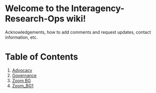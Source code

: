 # Welcome to the Interagency-Research-Ops wiki!
Acknowledgements, how to add comments and request updates, contact information, etc. 

Table of Contents
=================
1. [Advocacy](Advocacy.md)
2. [Governance](Governance.md)
3. [Zoom BG](zoom-bg.pdf)
4. [Zoom_BG1](ZOOM_BG_TEMPLATE_1.pdf)


